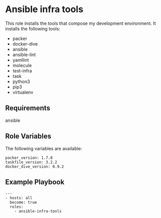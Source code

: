 Ansible infra tools
=========

This role installs the tools that compose my development environment.
It installs the following tools:

- packer
- docker-dive
- ansible
- ansible-lint
- yamllint
- molecule
- test-infra
- task
- python3
- pip3
- virtualenv


Requirements
------------

ansible

Role Variables
--------------

The following variables are available:

    packer_version: 1.7.0
    taskfile_version: 3.2.2
    docker_dive_version: 0.9.2



Example Playbook
----------------

    ---
    - hosts: all
      become: true
      roles:
        - ansible-infra-tools


